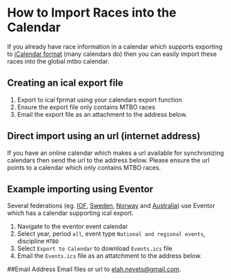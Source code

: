 # How to Import Races into the Calendar

If you already have race information in a calendar which supports exporting to [iCalendar format](https://icalendar.org/) (many calendars do) then you can easily import these races
into the global mtbo calendar.

## Creating an ical export file
1. Export to ical fprmat using your calendars export function
1. Ensure the export file only contains MTBO races
1. Email the export file as an attachment to the address below.

## Direct import using an url (internet address)
If you have an online calendar which makes a url available for synchronizing calendars then send the url to the address below. Please ensure the url points to a calendar
which only contains MTBO races.

## Example importing using Eventor 
Several federations (eg. [IOF](https://eventor.orienteering.org/Events), [Sweden](https://eventor.orientering.se/Events), 
[Norway](https://eventor.orientering.no/Events) and [Australia](https://eventor.orienteering.asn.au/Events)) 
use Eventor which has a calendar supporting ical export.

1. Navigate to the eventor event calendar
1. Select year, period `all`, event type `National and regional events`, discipline `MTBO`
1. Select `Export to Calendar` to download `Events.ics` file
1. Email the `Events.ics` file as an attatchment to the address below.


##Email Address 
Email files or url to <elah.nevets@gmail.com>.